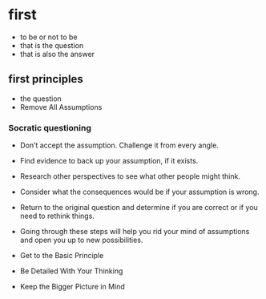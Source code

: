 # first

- to be or not to be
- that is the question
- that is also the answer

## first principles

- the question
- Remove All Assumptions

### Socratic questioning

- Don’t accept the assumption. Challenge it from every angle.
- Find evidence to back up your assumption, if it exists.
- Research other perspectives to see what other people might think.
- Consider what the consequences would be if your assumption is wrong.
- Return to the original question and determine if you are correct or if you need to rethink things.
- Going through these steps will help you rid your mind of assumptions and open you up to new possibilities.

- Get to the Basic Principle
- Be Detailed With Your Thinking
- Keep the Bigger Picture in Mind
